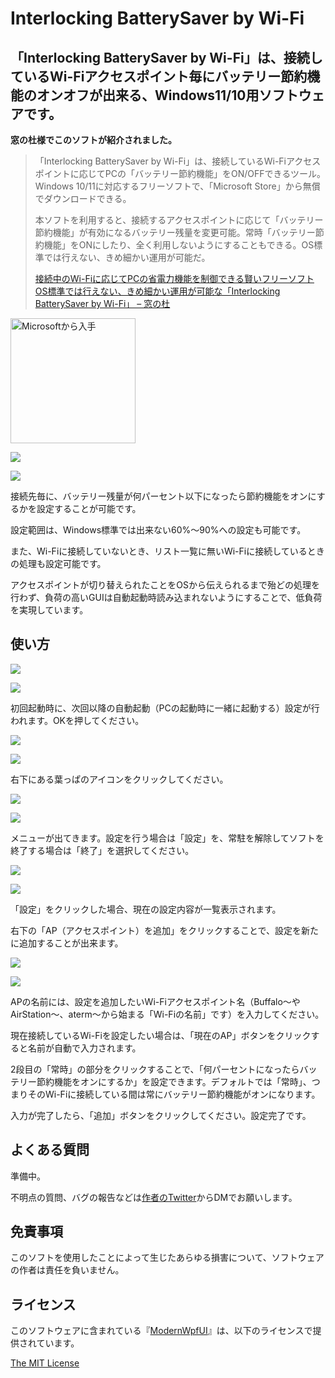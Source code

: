 ﻿# Interlocking BatterySaver by Wi-Fi
## 「Interlocking BatterySaver by Wi-Fi」は、接続しているWi-Fiアクセスポイント毎にバッテリー節約機能のオンオフが出来る、Windows11/10用ソフトウェアです。

**窓の杜様でこのソフトが紹介されました。**

> 「Interlocking BatterySaver by Wi-Fi」は、接続しているWi-Fiアクセスポイントに応じてPCの「バッテリー節約機能」をON/OFFできるツール。Windows 10/11に対応するフリーソフトで、「Microsoft Store」から無償でダウンロードできる。
> 
> 本ソフトを利用すると、接続するアクセスポイントに応じて「バッテリー節約機能」が有効になるバッテリー残量を変更可能。常時「バッテリー節約機能」をONにしたり、全く利用しないようにすることもできる。OS標準では行えない、きめ細かい運用が可能だ。
> 
> [接続中のWi-Fiに応じてPCの省電力機能を制御できる賢いフリーソフト  
> OS標準では行えない、きめ細かい運用が可能な「Interlocking BatterySaver by Wi-Fi」 – 窓の杜](https://forest.watch.impress.co.jp/docs/review/1496517.html)



<a href='https://apps.microsoft.com/store/detail/interlocking-batterysaver-by-wifi/9NZV3DKCLW2P?launch=true&mode=mini'><img width="200px" alt='Microsoftから入手' src='https://get.microsoft.com/images/ja-JP%20dark.svg'/></a>

![](https://taksas.net/wp-content/uploads/2023/04/image-11.png)

![](https://taksas.net/wp-content/uploads/2023/04/image-11.png)

接続先毎に、バッテリー残量が何パーセント以下になったら節約機能をオンにするかを設定することが可能です。

設定範囲は、Windows標準では出来ない60%～90%への設定も可能です。

また、Wi-Fiに接続していないとき、リスト一覧に無いWi-Fiに接続しているときの処理も設定可能です。

アクセスポイントが切り替えられたことをOSから伝えられるまで殆どの処理を行わず、負荷の高いGUIは自動起動時読み込まれないようにすることで、低負荷を実現しています。

## 使い方

![](https://taksas.net/wp-content/uploads/2023/04/image-2.png)

![](https://taksas.net/wp-content/uploads/2023/04/image-2.png)

初回起動時に、次回以降の自動起動（PCの起動時に一緒に起動する）設定が行われます。OKを押してください。

![](https://taksas.net/wp-content/uploads/2023/04/leaf_20579.png)

![](https://taksas.net/wp-content/uploads/2023/04/leaf_20579.png)

右下にある葉っぱのアイコンをクリックしてください。

![](https://taksas.net/wp-content/uploads/2023/04/Screenshot-2023_04_13-15_11_58.png)

![](https://taksas.net/wp-content/uploads/2023/04/Screenshot-2023_04_13-15_11_58.png)

メニューが出てきます。設定を行う場合は「設定」を、常駐を解除してソフトを終了する場合は「終了」を選択してください。

![](https://taksas.net/wp-content/uploads/2023/04/image-4.png)

![](https://taksas.net/wp-content/uploads/2023/04/image-4.png)

「設定」をクリックした場合、現在の設定内容が一覧表示されます。

右下の「AP（アクセスポイント）を追加」をクリックすることで、設定を新たに追加することが出来ます。

![](https://taksas.net/wp-content/uploads/2023/04/image-5.png)

![](https://taksas.net/wp-content/uploads/2023/04/image-5.png)

APの名前には、設定を追加したいWi-Fiアクセスポイント名（Buffalo～やAirStation～、aterm～から始まる「Wi-Fiの名前」です）を入力してください。

現在接続しているWi-Fiを設定したい場合は、「現在のAP」ボタンをクリックすると名前が自動で入力されます。

2段目の「常時」の部分をクリックすることで、「何パーセントになったらバッテリー節約機能をオンにするか」を設定できます。デフォルトでは「常時」、つまりそのWi-Fiに接続している間は常にバッテリー節約機能がオンになります。

入力が完了したら、「追加」ボタンをクリックしてください。設定完了です。

## よくある質問

準備中。

不明点の質問、バグの報告などは[作者のTwitter](https://twitter.com/taksasDESUYO)からDMでお願いします。

## 免責事項

このソフトを使用したことによって生じたあらゆる損害について、ソフトウェアの作者は責任を負いません。

## ライセンス

このソフトウェアに含まれている『[ModernWpfUI](https://github.com/Kinnara/ModernWpf)』は、以下のライセンスで提供されています。

[The MIT License](https://licenses.opensource.jp/MIT/MIT.html)
